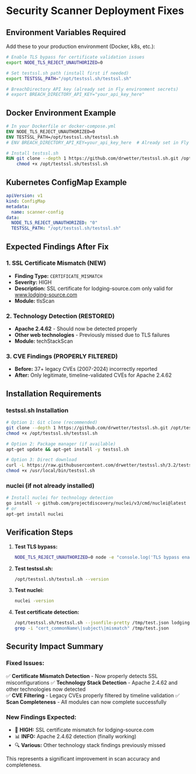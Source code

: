 # Security Scanner Deployment Fixes

## Environment Variables Required

Add these to your production environment (Docker, k8s, etc.):

```bash
# Enable TLS bypass for certificate validation issues
export NODE_TLS_REJECT_UNAUTHORIZED=0

# Set testssl.sh path (install first if needed)
export TESTSSL_PATH="/opt/testssl.sh/testssl.sh"

# BreachDirectory API key (already set in Fly environment secrets)
# export BREACH_DIRECTORY_API_KEY="your_api_key_here"
```

## Docker Environment Example

```dockerfile
# In your Dockerfile or docker-compose.yml
ENV NODE_TLS_REJECT_UNAUTHORIZED=0
ENV TESTSSL_PATH=/opt/testssl.sh/testssl.sh
# ENV BREACH_DIRECTORY_API_KEY=your_api_key_here  # Already set in Fly secrets

# Install testssl.sh
RUN git clone --depth 1 https://github.com/drwetter/testssl.sh.git /opt/testssl.sh && \
    chmod +x /opt/testssl.sh/testssl.sh
```

## Kubernetes ConfigMap Example

```yaml
apiVersion: v1
kind: ConfigMap
metadata:
  name: scanner-config
data:
  NODE_TLS_REJECT_UNAUTHORIZED: "0"
  TESTSSL_PATH: "/opt/testssl.sh/testssl.sh"
```

## Expected Findings After Fix

### 1. SSL Certificate Mismatch (NEW)
- **Finding Type:** `CERTIFICATE_MISMATCH` 
- **Severity:** HIGH
- **Description:** SSL certificate for lodging-source.com only valid for www.lodging-source.com
- **Module:** tlsScan

### 2. Technology Detection (RESTORED)
- **Apache 2.4.62** - Should now be detected properly
- **Other web technologies** - Previously missed due to TLS failures
- **Module:** techStackScan

### 3. CVE Findings (PROPERLY FILTERED)
- **Before:** 37+ legacy CVEs (2007-2024) incorrectly reported
- **After:** Only legitimate, timeline-validated CVEs for Apache 2.4.62

## Installation Requirements

### testssl.sh Installation
```bash
# Option 1: Git clone (recommended)
git clone --depth 1 https://github.com/drwetter/testssl.sh.git /opt/testssl.sh
chmod +x /opt/testssl.sh/testssl.sh

# Option 2: Package manager (if available)
apt-get update && apt-get install -y testssl.sh

# Option 3: Direct download
curl -L https://raw.githubusercontent.com/drwetter/testssl.sh/3.2/testssl.sh -o /usr/local/bin/testssl.sh
chmod +x /usr/local/bin/testssl.sh
```

### nuclei (if not already installed)
```bash
# Install nuclei for technology detection
go install -v github.com/projectdiscovery/nuclei/v3/cmd/nuclei@latest
# or
apt-get install nuclei
```

## Verification Steps

1. **Test TLS bypass:**
   ```bash
   NODE_TLS_REJECT_UNAUTHORIZED=0 node -e "console.log('TLS bypass enabled')"
   ```

2. **Test testssl.sh:**
   ```bash
   /opt/testssl.sh/testssl.sh --version
   ```

3. **Test nuclei:**
   ```bash
   nuclei -version
   ```

4. **Test certificate detection:**
   ```bash
   /opt/testssl.sh/testssl.sh --jsonfile-pretty /tmp/test.json lodging-source.com
   grep -i "cert_commonName\|subject\|mismatch" /tmp/test.json
   ```

## Security Impact Summary

### Fixed Issues:
✅ **Certificate Mismatch Detection** - Now properly detects SSL misconfigurations
✅ **Technology Stack Detection** - Apache 2.4.62 and other technologies now detected  
✅ **CVE Filtering** - Legacy CVEs properly filtered by timeline validation
✅ **Scan Completeness** - All modules can now complete successfully

### New Findings Expected:
- 🚨 **HIGH:** SSL certificate mismatch for lodging-source.com
- 📊 **INFO:** Apache 2.4.62 detection (finally working)
- 🔍 **Various:** Other technology stack findings previously missed

This represents a significant improvement in scan accuracy and completeness.